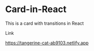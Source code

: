 # Card-in-React
This is a card with transitions in React 



Link

https://tangerine-cat-ab9103.netlify.app
